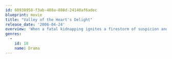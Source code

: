 ```yaml
---
id: 60938958-f3ab-488a-888d-24140af6adec
blueprint: movie
title: "Valley of the Heart's Delight"
release_date: '2006-04-24'
overview: 'When a fatal kidnapping ignites a firestorm of suspicion and rage in idyllic 1933 San Jose, California, a hard-nosed young reporter takes on the powers-that-be to prevent the lynching of two men he believes are innocent.'
genres:
  -
    id: 18
    name: Drama
---
```

